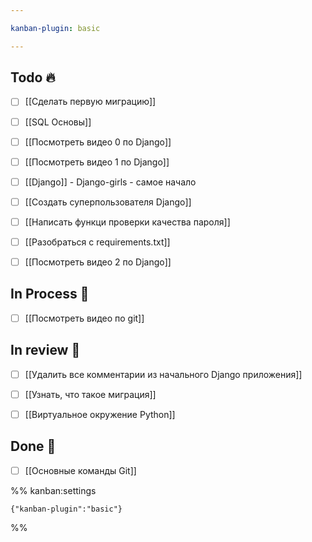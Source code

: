 ```yaml
---

kanban-plugin: basic

---
```


## Todo 🔥

- [ ] [[Сделать первую миграцию]]
- [ ] [[SQL Основы]]
- [ ] [[Посмотреть видео 0 по Django]]
- [ ] [[Посмотреть видео 1 по Django]]
- [ ] [[Django]] - Django-girls - самое начало
- [ ] [[Создать суперпользователя Django]]
- [ ] [[Написать функци проверки качества пароля]]
- [ ] [[Разобраться с requirements.txt]]
- [ ] [[Посмотреть видео 2 по Django]]


## In Process 🍉

- [ ] [[Посмотреть видео по git]]


## In review 🥇

- [ ] [[Удалить все комментарии из начального Django приложения]]
- [ ] [[Узнать, что такое миграция]]
- [ ] [[Виртуальное окружение Python]]


## Done 🤽

- [ ] [[Основные команды Git]]




%% kanban:settings
```
{"kanban-plugin":"basic"}
```
%%